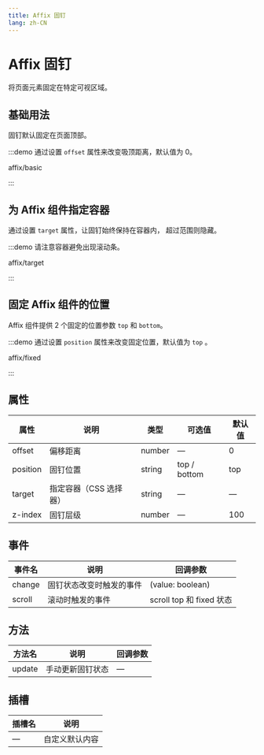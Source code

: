 ```yaml
---
title: Affix 固钉
lang: zh-CN
---
```


# Affix 固钉

将页面元素固定在特定可视区域。

## 基础用法

固钉默认固定在页面顶部。

:::demo 通过设置 `offset` 属性来改变吸顶距离，默认值为 0。

affix/basic

:::

## 为 Affix 组件指定容器

通过设置 `target` 属性，让固钉始终保持在容器内， 超过范围则隐藏。

:::demo 请注意容器避免出现滚动条。

affix/target

:::

## 固定 Affix 组件的位置

Affix 组件提供 2 个固定的位置参数 `top` 和 `bottom`。

:::demo 通过设置 `position` 属性来改变固定位置，默认值为 `top` 。

affix/fixed

:::

## 属性

| 属性     | 说明                   | 类型   | 可选值       | 默认值 |
| -------- | ---------------------- | ------ | ------------ | ------ |
| offset   | 偏移距离               | number | —            | 0      |
| position | 固钉位置               | string | top / bottom | top    |
| target   | 指定容器（CSS 选择器） | string | —            | —      |
| z-index  | 固钉层级               | number | —            | 100    |

## 事件

| 事件名 | 说明                     | 回调参数                 |
| ------ | ------------------------ | ------------------------ |
| change | 固钉状态改变时触发的事件 | (value: boolean)         |
| scroll | 滚动时触发的事件         | scroll top 和 fixed 状态 |

## 方法

| 方法名 | 说明             | 回调参数 |
| ------ | ---------------- | -------- |
| update | 手动更新固钉状态 | —        |

## 插槽

| 插槽名 | 说明           |
| ------ | -------------- |
| —      | 自定义默认内容 |
